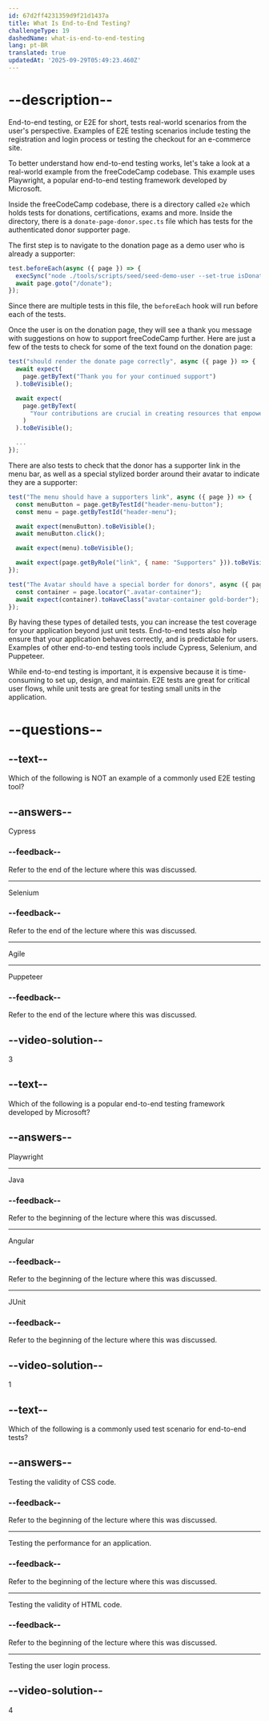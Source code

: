 ```yaml
---
id: 67d2ff4231359d9f21d1437a
title: What Is End-to-End Testing?
challengeType: 19
dashedName: what-is-end-to-end-testing
lang: pt-BR
translated: true
updatedAt: '2025-09-29T05:49:23.460Z'
---
```


# --description--

End-to-end testing, or E2E for short, tests real-world scenarios from the user's perspective. Examples of E2E testing scenarios include testing the registration and login process or testing the checkout for an e-commerce site.

To better understand how end-to-end testing works, let's take a look at a real-world example from the freeCodeCamp codebase. This example uses Playwright, a popular end-to-end testing framework developed by Microsoft.

Inside the freeCodeCamp codebase, there is a directory called `e2e` which holds tests for donations, certifications, exams and more. Inside the directory, there is a `donate-page-donor.spec.ts` file which has tests for the authenticated donor supporter page.

The first step is to navigate to the donation page as a demo user who is already a supporter:

```js
test.beforeEach(async ({ page }) => {
  execSync("node ./tools/scripts/seed/seed-demo-user --set-true isDonating");
  await page.goto("/donate");
});
```

Since there are multiple tests in this file, the `beforeEach` hook will run before each of the tests.

Once the user is on the donation page, they will see a thank you message with suggestions on how to support freeCodeCamp further. Here are just a few of the tests to check for some of the text found on the donation page:

```js
test("should render the donate page correctly", async ({ page }) => {
  await expect(
    page.getByText("Thank you for your continued support")
  ).toBeVisible();

  await expect(
    page.getByText(
      "Your contributions are crucial in creating resources that empower millions of people to learn new skills and support their families."
    )
  ).toBeVisible();

  ...
});
```

There are also tests to check that the donor has a supporter link in the menu bar, as well as a special stylized border around their avatar to indicate they are a supporter:

```js
test("The menu should have a supporters link", async ({ page }) => {
  const menuButton = page.getByTestId("header-menu-button");
  const menu = page.getByTestId("header-menu");

  await expect(menuButton).toBeVisible();
  await menuButton.click();

  await expect(menu).toBeVisible();

  await expect(page.getByRole("link", { name: "Supporters" })).toBeVisible();
});

test("The Avatar should have a special border for donors", async ({ page }) => {
  const container = page.locator(".avatar-container");
  await expect(container).toHaveClass("avatar-container gold-border");
});
```

By having these types of detailed tests, you can increase the test coverage for your application beyond just unit tests. End-to-end tests also help ensure that your application behaves correctly, and is predictable for users. Examples of other end-to-end testing tools include Cypress, Selenium, and Puppeteer.

While end-to-end testing is important, it is expensive because it is time-consuming to set up, design, and maintain. E2E tests are great for critical user flows, while unit tests are great for testing small units in the application.

# --questions--

## --text--

Which of the following is NOT an example of a commonly used E2E testing tool?

## --answers--

Cypress

### --feedback--

Refer to the end of the lecture where this was discussed.

---

Selenium

### --feedback--

Refer to the end of the lecture where this was discussed.

---

Agile

---

Puppeteer

### --feedback--

Refer to the end of the lecture where this was discussed.

## --video-solution--

3

## --text--

Which of the following is a popular end-to-end testing framework developed by Microsoft?

## --answers--

Playwright

---

Java

### --feedback--

Refer to the beginning of the lecture where this was discussed.

---

Angular

### --feedback--

Refer to the beginning of the lecture where this was discussed.

---

JUnit

### --feedback--

Refer to the beginning of the lecture where this was discussed.

## --video-solution--

1

## --text--

Which of the following is a commonly used test scenario for end-to-end tests?

## --answers--

Testing the validity of CSS code.

### --feedback--

Refer to the beginning of the lecture where this was discussed.

---

Testing the performance for an application.

### --feedback--

Refer to the beginning of the lecture where this was discussed.

---

Testing the validity of HTML code.

### --feedback--

Refer to the beginning of the lecture where this was discussed.

---

Testing the user login process.

## --video-solution--

4
